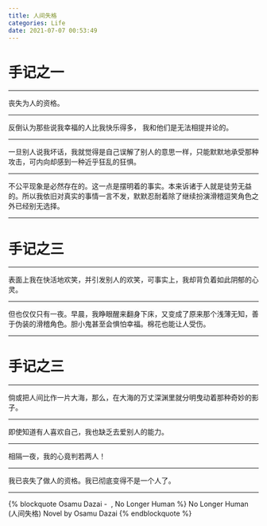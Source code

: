 ```yaml
---
title: 人间失格
categories: Life
date: 2021-07-07 00:53:49
---
```


# 手记之一
<hr>
丧失为人的资格。
<hr>
反倒认为那些说我幸福的人比我快乐得多， 我和他们是无法相提并论的。
<hr>
一旦别人说我坏话，我就觉得是自己误解了别人的意思一样，只能默默地承受那种攻击，可内向却感到一种近乎狂乱的狂惧。
<hr>
不公平现象是必然存在的。这一点是摆明着的事实。本来诉诸于人就是徒劳无益的。所以我依旧对真实的事情一言不发，默默忍耐着除了继续扮演滑稽逗笑角色之外已经别无选择。
<hr>

# 手记之三
<hr>
表面上我在快活地欢笑，并引发别人的欢笑，可事实上，我却背负着如此阴郁的心灵。
<hr>
但也仅仅只有一夜。早晨，我睁眼醒来翻身下床，又变成了原来那个浅薄无知，善于伪装的滑稽角色。胆小鬼甚至会惧怕幸福。棉花也能让人受伤。
<hr>

# 手记之三
<hr>
倘或把人间比作一片大海，那么，在大海的万丈深渊里就分明曳动着那种奇妙的影子。
<hr>
即使知道有人喜欢自己，我也缺乏去爱别人的能力。
<hr>
相隔一夜，我的心竟判若两人！
<hr>
我已丧失了做人的资格。我已彻底变得不是一个人了。
<hr>

{% blockquote Osamu Dazai - &nbsp;, No Longer Human %}
No Longer Human (人间失格)
Novel by Osamu Dazai
{% endblockquote %}